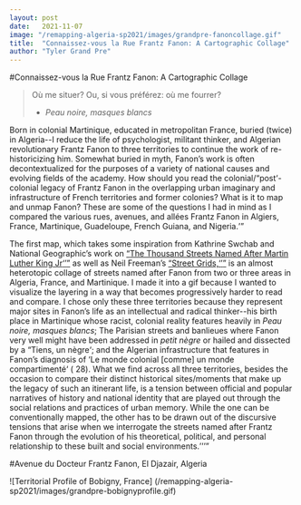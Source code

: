 ```yaml
---
layout: post
date:   2021-11-07
image: "/remapping-algeria-sp2021/images/grandpre-fanoncollage.gif"
title:  "Connaissez-vous la Rue Frantz Fanon: A Cartographic Collage"
author: "Tyler Grand Pre"
---
```

#Connaissez-vous la Rue Frantz Fanon: A Cartographic Collage  

>Où me situer? Ou, si vous préférez: où me fourrer?
> - *Peau noire, masques blancs*

Born in colonial Martinique, educated in metropolitan France, buried (twice) in Algeria--I reduce the life of psychologist, militant thinker, and Algerian revolutionary Frantz Fanon to three territories to continue the work of re-historicizing him. Somewhat buried in myth, Fanon’s work is often decontextualized for the purposes of a variety of national causes and evolving fields of the academy. How should you read the colonial/<q>post<q>-colonial legacy of Frantz Fanon in the overlapping urban imaginary and infrastructure of French territories and former colonies? What is it to map and unmap Fanon? These are some of the questions I had in mind as I compared the various rues, avenues, and allées Frantz Fanon in Algiers, France, Martinique, Guadeloupe, French Guiana, and Nigeria.  

The first map, which takes some inspiration from Kathrine Swchab and National Geographic’s work on [<q>The Thousand Streets Named After Martin Luther King Jr<q>](https://www.fastcompany.com/90166768/mapping-the-thousands-of-streets-named-after-martin-luther-king-jr) as well as Neil Freeman’s [<q>Street Grids,<q>](http://fakeisthenewreal.org/street-grids/) is an almost heterotopic collage of streets named after Fanon from two or three areas in Algeria, France, and Martinique. I made it into a gif because I wanted to visualize the layering in a way that becomes progressively harder to read and compare. I chose only these three territories because they represent major sites in Fanon’s life as an intellectual and radical thinker--his birth place in Martinique whose racist, colonial reality features heavily in *Peau noire, masques blancs*; The Parisian streets and banlieues where Fanon very well might have been addressed in *petit nègre* or hailed and dissected by a <q>Tiens, un nègre<q>; and the Algerian infrastructure that features in Fanon’s diagnosis of <q>Le monde colonial [comme] un monde compartimenté<q> ( 28). What we find across all three territories, besides the occasion to compare their distinct historical sites/moments that make up the legacy of such an itinerant life, is a tension between official and popular narratives of history and national identity that are played out through the social relations and practices of urban memory. While the one can be conventionally mapped, the other has to be drawn out of the discursive tensions that arise when we interrogate the streets named after Frantz Fanon through the evolution of his theoretical, political, and personal relationship to these built and social environments.  

#Avenue du Docteur Frantz Fanon, El Djazair, Algeria  

![Territorial Profile of Bobigny, France]
(/remapping-algeria-sp2021/images/grandpre-bobignyprofile.gif)
